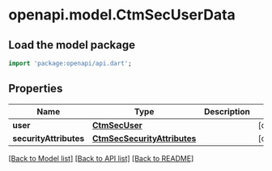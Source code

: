 # openapi.model.CtmSecUserData

## Load the model package
```dart
import 'package:openapi/api.dart';
```

## Properties
Name | Type | Description | Notes
------------ | ------------- | ------------- | -------------
**user** | [**CtmSecUser**](CtmSecUser.md) |  | [optional] 
**securityAttributes** | [**CtmSecSecurityAttributes**](CtmSecSecurityAttributes.md) |  | [optional] 

[[Back to Model list]](../README.md#documentation-for-models) [[Back to API list]](../README.md#documentation-for-api-endpoints) [[Back to README]](../README.md)


